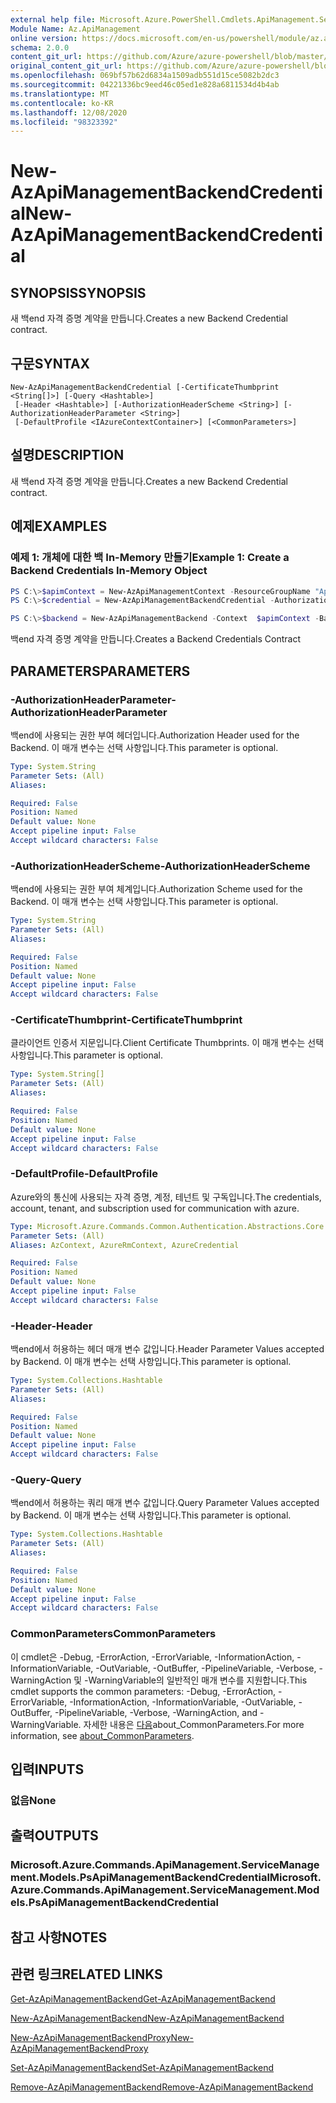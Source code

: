 ```yaml
---
external help file: Microsoft.Azure.PowerShell.Cmdlets.ApiManagement.ServiceManagement.dll-Help.xml
Module Name: Az.ApiManagement
online version: https://docs.microsoft.com/en-us/powershell/module/az.apimanagement/new-azapimanagementbackendcredential
schema: 2.0.0
content_git_url: https://github.com/Azure/azure-powershell/blob/master/src/ApiManagement/ApiManagement/help/New-AzApiManagementBackendCredential.md
original_content_git_url: https://github.com/Azure/azure-powershell/blob/master/src/ApiManagement/ApiManagement/help/New-AzApiManagementBackendCredential.md
ms.openlocfilehash: 069bf57b62d6834a1509adb551d15ce5082b2dc3
ms.sourcegitcommit: 04221336bc9eed46c05ed1e828a6811534d4b4ab
ms.translationtype: MT
ms.contentlocale: ko-KR
ms.lasthandoff: 12/08/2020
ms.locfileid: "98323392"
---
```

# <span data-ttu-id="60db9-101">New-AzApiManagementBackendCredential</span><span class="sxs-lookup"><span data-stu-id="60db9-101">New-AzApiManagementBackendCredential</span></span>

## <span data-ttu-id="60db9-102">SYNOPSIS</span><span class="sxs-lookup"><span data-stu-id="60db9-102">SYNOPSIS</span></span>
<span data-ttu-id="60db9-103">새 백end 자격 증명 계약을 만듭니다.</span><span class="sxs-lookup"><span data-stu-id="60db9-103">Creates a new Backend Credential contract.</span></span>

## <span data-ttu-id="60db9-104">구문</span><span class="sxs-lookup"><span data-stu-id="60db9-104">SYNTAX</span></span>

```
New-AzApiManagementBackendCredential [-CertificateThumbprint <String[]>] [-Query <Hashtable>]
 [-Header <Hashtable>] [-AuthorizationHeaderScheme <String>] [-AuthorizationHeaderParameter <String>]
 [-DefaultProfile <IAzureContextContainer>] [<CommonParameters>]
```

## <span data-ttu-id="60db9-105">설명</span><span class="sxs-lookup"><span data-stu-id="60db9-105">DESCRIPTION</span></span>
<span data-ttu-id="60db9-106">새 백end 자격 증명 계약을 만듭니다.</span><span class="sxs-lookup"><span data-stu-id="60db9-106">Creates a new Backend Credential contract.</span></span>

## <span data-ttu-id="60db9-107">예제</span><span class="sxs-lookup"><span data-stu-id="60db9-107">EXAMPLES</span></span>

### <span data-ttu-id="60db9-108">예제 1: 개체에 대한 백 In-Memory 만들기</span><span class="sxs-lookup"><span data-stu-id="60db9-108">Example 1: Create a Backend Credentials In-Memory Object</span></span>
```powershell
PS C:\>$apimContext = New-AzApiManagementContext -ResourceGroupName "Api-Default-WestUS" -ServiceName "contoso"
PS C:\>$credential = New-AzApiManagementBackendCredential -AuthorizationHeaderScheme basic -AuthorizationHeaderParameter opensesame -Query @{"sv" = @('xx', 'bb'); "sr" = @('cc')} -Header @{"x-my-1" = @('val1', 'val2')}

PS C:\>$backend = New-AzApiManagementBackend -Context  $apimContext -BackendId 123 -Url 'https://contoso.com/awesomeapi' -Protocol http -Title "first backend" -SkipCertificateChainValidation $true -Credential $credential -Description "my backend"
```

<span data-ttu-id="60db9-109">백end 자격 증명 계약을 만듭니다.</span><span class="sxs-lookup"><span data-stu-id="60db9-109">Creates a Backend Credentials Contract</span></span>

## <span data-ttu-id="60db9-110">PARAMETERS</span><span class="sxs-lookup"><span data-stu-id="60db9-110">PARAMETERS</span></span>

### <span data-ttu-id="60db9-111">-AuthorizationHeaderParameter</span><span class="sxs-lookup"><span data-stu-id="60db9-111">-AuthorizationHeaderParameter</span></span>
<span data-ttu-id="60db9-112">백end에 사용되는 권한 부여 헤더입니다.</span><span class="sxs-lookup"><span data-stu-id="60db9-112">Authorization Header used for the Backend.</span></span>
<span data-ttu-id="60db9-113">이 매개 변수는 선택 사항입니다.</span><span class="sxs-lookup"><span data-stu-id="60db9-113">This parameter is optional.</span></span>

```yaml
Type: System.String
Parameter Sets: (All)
Aliases:

Required: False
Position: Named
Default value: None
Accept pipeline input: False
Accept wildcard characters: False
```

### <span data-ttu-id="60db9-114">-AuthorizationHeaderScheme</span><span class="sxs-lookup"><span data-stu-id="60db9-114">-AuthorizationHeaderScheme</span></span>
<span data-ttu-id="60db9-115">백end에 사용되는 권한 부여 체계입니다.</span><span class="sxs-lookup"><span data-stu-id="60db9-115">Authorization Scheme used for the Backend.</span></span>
<span data-ttu-id="60db9-116">이 매개 변수는 선택 사항입니다.</span><span class="sxs-lookup"><span data-stu-id="60db9-116">This parameter is optional.</span></span>

```yaml
Type: System.String
Parameter Sets: (All)
Aliases:

Required: False
Position: Named
Default value: None
Accept pipeline input: False
Accept wildcard characters: False
```

### <span data-ttu-id="60db9-117">-CertificateThumbprint</span><span class="sxs-lookup"><span data-stu-id="60db9-117">-CertificateThumbprint</span></span>
<span data-ttu-id="60db9-118">클라이언트 인증서 지문입니다.</span><span class="sxs-lookup"><span data-stu-id="60db9-118">Client Certificate Thumbprints.</span></span>
<span data-ttu-id="60db9-119">이 매개 변수는 선택 사항입니다.</span><span class="sxs-lookup"><span data-stu-id="60db9-119">This parameter is optional.</span></span>

```yaml
Type: System.String[]
Parameter Sets: (All)
Aliases:

Required: False
Position: Named
Default value: None
Accept pipeline input: False
Accept wildcard characters: False
```

### <span data-ttu-id="60db9-120">-DefaultProfile</span><span class="sxs-lookup"><span data-stu-id="60db9-120">-DefaultProfile</span></span>
<span data-ttu-id="60db9-121">Azure와의 통신에 사용되는 자격 증명, 계정, 테넌트 및 구독입니다.</span><span class="sxs-lookup"><span data-stu-id="60db9-121">The credentials, account, tenant, and subscription used for communication with azure.</span></span>

```yaml
Type: Microsoft.Azure.Commands.Common.Authentication.Abstractions.Core.IAzureContextContainer
Parameter Sets: (All)
Aliases: AzContext, AzureRmContext, AzureCredential

Required: False
Position: Named
Default value: None
Accept pipeline input: False
Accept wildcard characters: False
```

### <span data-ttu-id="60db9-122">-Header</span><span class="sxs-lookup"><span data-stu-id="60db9-122">-Header</span></span>
<span data-ttu-id="60db9-123">백end에서 허용하는 헤더 매개 변수 값입니다.</span><span class="sxs-lookup"><span data-stu-id="60db9-123">Header Parameter Values accepted by Backend.</span></span>
<span data-ttu-id="60db9-124">이 매개 변수는 선택 사항입니다.</span><span class="sxs-lookup"><span data-stu-id="60db9-124">This parameter is optional.</span></span>

```yaml
Type: System.Collections.Hashtable
Parameter Sets: (All)
Aliases:

Required: False
Position: Named
Default value: None
Accept pipeline input: False
Accept wildcard characters: False
```

### <span data-ttu-id="60db9-125">-Query</span><span class="sxs-lookup"><span data-stu-id="60db9-125">-Query</span></span>
<span data-ttu-id="60db9-126">백end에서 허용하는 쿼리 매개 변수 값입니다.</span><span class="sxs-lookup"><span data-stu-id="60db9-126">Query Parameter Values accepted by Backend.</span></span>
<span data-ttu-id="60db9-127">이 매개 변수는 선택 사항입니다.</span><span class="sxs-lookup"><span data-stu-id="60db9-127">This parameter is optional.</span></span>

```yaml
Type: System.Collections.Hashtable
Parameter Sets: (All)
Aliases:

Required: False
Position: Named
Default value: None
Accept pipeline input: False
Accept wildcard characters: False
```

### <span data-ttu-id="60db9-128">CommonParameters</span><span class="sxs-lookup"><span data-stu-id="60db9-128">CommonParameters</span></span>
<span data-ttu-id="60db9-129">이 cmdlet은 -Debug, -ErrorAction, -ErrorVariable, -InformationAction, -InformationVariable, -OutVariable, -OutBuffer, -PipelineVariable, -Verbose, -WarningAction 및 -WarningVariable의 일반적인 매개 변수를 지원합니다.</span><span class="sxs-lookup"><span data-stu-id="60db9-129">This cmdlet supports the common parameters: -Debug, -ErrorAction, -ErrorVariable, -InformationAction, -InformationVariable, -OutVariable, -OutBuffer, -PipelineVariable, -Verbose, -WarningAction, and -WarningVariable.</span></span> <span data-ttu-id="60db9-130">자세한 내용은 [다음](http://go.microsoft.com/fwlink/?LinkID=113216)about_CommonParameters.</span><span class="sxs-lookup"><span data-stu-id="60db9-130">For more information, see [about_CommonParameters](http://go.microsoft.com/fwlink/?LinkID=113216).</span></span>

## <span data-ttu-id="60db9-131">입력</span><span class="sxs-lookup"><span data-stu-id="60db9-131">INPUTS</span></span>

### <span data-ttu-id="60db9-132">없음</span><span class="sxs-lookup"><span data-stu-id="60db9-132">None</span></span>

## <span data-ttu-id="60db9-133">출력</span><span class="sxs-lookup"><span data-stu-id="60db9-133">OUTPUTS</span></span>

### <span data-ttu-id="60db9-134">Microsoft.Azure.Commands.ApiManagement.ServiceManagement.Models.PsApiManagementBackendCredential</span><span class="sxs-lookup"><span data-stu-id="60db9-134">Microsoft.Azure.Commands.ApiManagement.ServiceManagement.Models.PsApiManagementBackendCredential</span></span>

## <span data-ttu-id="60db9-135">참고 사항</span><span class="sxs-lookup"><span data-stu-id="60db9-135">NOTES</span></span>

## <span data-ttu-id="60db9-136">관련 링크</span><span class="sxs-lookup"><span data-stu-id="60db9-136">RELATED LINKS</span></span>

[<span data-ttu-id="60db9-137">Get-AzApiManagementBackend</span><span class="sxs-lookup"><span data-stu-id="60db9-137">Get-AzApiManagementBackend</span></span>](./Get-AzApiManagementBackend.md)

[<span data-ttu-id="60db9-138">New-AzApiManagementBackend</span><span class="sxs-lookup"><span data-stu-id="60db9-138">New-AzApiManagementBackend</span></span>](./New-AzApiManagementBackend.md)

[<span data-ttu-id="60db9-139">New-AzApiManagementBackendProxy</span><span class="sxs-lookup"><span data-stu-id="60db9-139">New-AzApiManagementBackendProxy</span></span>](./New-AzApiManagementBackendProxy.md)

[<span data-ttu-id="60db9-140">Set-AzApiManagementBackend</span><span class="sxs-lookup"><span data-stu-id="60db9-140">Set-AzApiManagementBackend</span></span>](./Set-AzApiManagementBackend.md)

[<span data-ttu-id="60db9-141">Remove-AzApiManagementBackend</span><span class="sxs-lookup"><span data-stu-id="60db9-141">Remove-AzApiManagementBackend</span></span>](./Remove-AzApiManagementBackend.md)
